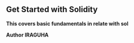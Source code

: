## Get Started with Solidity
**This covers basic fundamentals in relate with sol**

**Author IRAGUHA**
